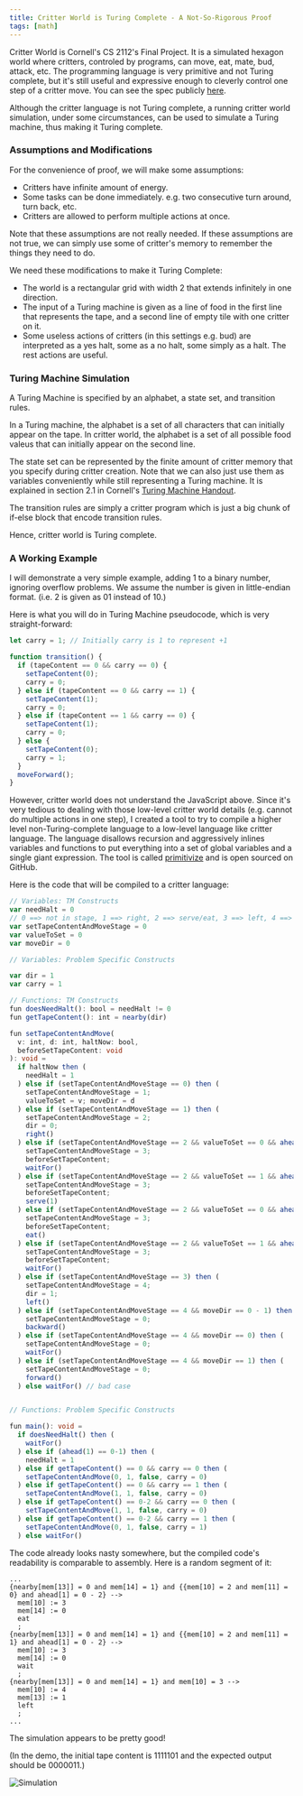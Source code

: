 ```yaml
---
title: Critter World is Turing Complete - A Not-So-Rigorous Proof
tags: [math]
---
```


Critter World is Cornell's CS 2112's Final Project. It is a simulated hexagon world where
critters, controled by programs, can move, eat, mate, bud, attack, etc. The programming language
is very primitive and not Turing complete, but it's still useful and expressive enough to cleverly
control one step of a critter move. You can see the spec publicly
[here](http://www.cs.cornell.edu/courses/cs2112/2018fa/project/project.pdf).

<!--truncate-->

Although the critter language is not Turing complete, a running critter world simulation, under some
circumstances, can be used to simulate a Turing machine, thus making it Turing complete.

### Assumptions and Modifications

For the convenience of proof, we will make some assumptions:

- Critters have infinite amount of energy.
- Some tasks can be done immediately. e.g. two consecutive turn around, turn back, etc.
- Critters are allowed to perform multiple actions at once.

Note that these assumptions are not really needed. If these assumptions are not true, we can simply
use some of critter's memory to remember the things they need to do.

We need these modifications to make it Turing Complete:

- The world is a rectangular grid with width 2 that extends infinitely in one direction.
- The input of a Turing machine is given as a line of food in the first line that represents the
  tape, and a second line of empty tile with one critter on it.
- Some useless actions of critters (in this settings e.g. bud) are interpreted as a yes halt, some
  as a no halt, some simply as a halt. The rest actions are useful.

### Turing Machine Simulation

A Turing Machine is specified by an alphabet, a state set, and transition rules.

In a Turing machine, the alphabet is a set of all characters that can initially appear on the tape.
In critter world, the alphabet is a set of all possible food valeus that can initially appear on
the second line.

The state set can be represented by the finite amount of critter memory that you specify during
critter creation. Note that we can also just use them as variables conveniently while still
representing a Turing machine. It is explained in section 2.1 in Cornell's
[Turing Machine Handout](http://www.cs.cornell.edu/courses/cs4820/2018sp/handouts/turingm.pdf).

The transition rules are simply a critter program which is just a big chunk of if-else block that
encode transition rules.

Hence, critter world is Turing complete.

### A Working Example

I will demonstrate a very simple example, adding 1 to a binary number, ignoring overflow problems.
We assume the number is given in little-endian format. (i.e. 2 is given as 01 instead of 10.)

Here is what you will do in Turing Machine pseudocode, which is very straight-forward:

```javascript
let carry = 1; // Initially carry is 1 to represent +1

function transition() {
  if (tapeContent == 0 && carry == 0) {
    setTapeContent(0);
    carry = 0;
  } else if (tapeContent == 0 && carry == 1) {
    setTapeContent(1);
    carry = 0;
  } else if (tapeContent == 1 && carry == 0) {
    setTapeContent(1);
    carry = 0;
  } else {
    setTapeContent(0);
    carry = 1;
  }
  moveForward();
}
```

However, critter world does not understand the JavaScript above. Since it's very tedious to dealing
with those low-level critter world details (e.g. cannot do multiple actions in one step), I created
a tool to try to compile a higher level non-Turing-complete language to a low-level language like
critter language. The language disallows recursion and aggressively inlines variables and functions
to put everything into a set of global variables and a single giant expression. The tool is called
[primitivize](https://github.com/SamChou19815/primitivize) and is open sourced on GitHub.

Here is the code that will be compiled to a critter language:

```typescript
// Variables: TM Constructs
var needHalt = 0
// 0 ==> not in stage, 1 ==> right, 2 ==> serve/eat, 3 ==> left, 4 ==> move
var setTapeContentAndMoveStage = 0
var valueToSet = 0
var moveDir = 0

// Variables: Problem Specific Constructs

var dir = 1
var carry = 1

// Functions: TM Constructs
fun doesNeedHalt(): bool = needHalt != 0
fun getTapeContent(): int = nearby(dir)

fun setTapeContentAndMove(
  v: int, d: int, haltNow: bool,
  beforeSetTapeContent: void
): void =
  if haltNow then (
    needHalt = 1
  ) else if (setTapeContentAndMoveStage == 0) then (
    setTapeContentAndMoveStage = 1;
    valueToSet = v; moveDir = d
  ) else if (setTapeContentAndMoveStage == 1) then (
    setTapeContentAndMoveStage = 2;
    dir = 0;
    right()
  ) else if (setTapeContentAndMoveStage == 2 && valueToSet == 0 && ahead(1) == 0) then (
    setTapeContentAndMoveStage = 3;
    beforeSetTapeContent;
    waitFor()
  ) else if (setTapeContentAndMoveStage == 2 && valueToSet == 1 && ahead(1) == 0) then (
    setTapeContentAndMoveStage = 3;
    beforeSetTapeContent;
    serve(1)
  ) else if (setTapeContentAndMoveStage == 2 && valueToSet == 0 && ahead(1) == 0-2) then (
    setTapeContentAndMoveStage = 3;
    beforeSetTapeContent;
    eat()
  ) else if (setTapeContentAndMoveStage == 2 && valueToSet == 1 && ahead(1) == 0-2) then (
    setTapeContentAndMoveStage = 3;
    beforeSetTapeContent;
    waitFor()
  ) else if (setTapeContentAndMoveStage == 3) then (
    setTapeContentAndMoveStage = 4;
    dir = 1;
    left()
  ) else if (setTapeContentAndMoveStage == 4 && moveDir == 0 - 1) then (
    setTapeContentAndMoveStage = 0;
    backward()
  ) else if (setTapeContentAndMoveStage == 4 && moveDir == 0) then (
    setTapeContentAndMoveStage = 0;
    waitFor()
  ) else if (setTapeContentAndMoveStage == 4 && moveDir == 1) then (
    setTapeContentAndMoveStage = 0;
    forward()
  ) else waitFor() // bad case


// Functions: Problem Specific Constructs

fun main(): void =
  if doesNeedHalt() then (
    waitFor()
  ) else if (ahead(1) == 0-1) then (
    needHalt = 1
  ) else if getTapeContent() == 0 && carry == 0 then (
    setTapeContentAndMove(0, 1, false, carry = 0)
  ) else if getTapeContent() == 0 && carry == 1 then (
    setTapeContentAndMove(1, 1, false, carry = 0)
  ) else if getTapeContent() == 0-2 && carry == 0 then (
    setTapeContentAndMove(1, 1, false, carry = 0)
  ) else if getTapeContent() == 0-2 && carry == 1 then (
    setTapeContentAndMove(0, 1, false, carry = 1)
  ) else waitFor()
```

The code already looks nasty somewhere, but the compiled code's readability is comparable to
assembly. Here is a random segment of it:

```text
...
{nearby[mem[13]] = 0 and mem[14] = 1} and {{mem[10] = 2 and mem[11] = 0} and ahead[1] = 0 - 2} -->
  mem[10] := 3
  mem[14] := 0
  eat
  ;
{nearby[mem[13]] = 0 and mem[14] = 1} and {{mem[10] = 2 and mem[11] = 1} and ahead[1] = 0 - 2} -->
  mem[10] := 3
  mem[14] := 0
  wait
  ;
{nearby[mem[13]] = 0 and mem[14] = 1} and mem[10] = 3 -->
  mem[10] := 4
  mem[13] := 1
  left
  ;
...
```

The simulation appears to be pretty good!

(In the demo, the initial tape content is 1111101 and the expected output should be 0000011.)

![Simulation](/img/2018-08-27-cw-turing-complete/simulation.gif)
